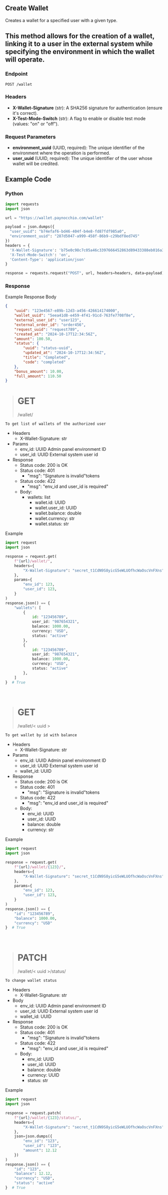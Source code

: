 ## Create Wallet

Creates a wallet for a specified user with a given type.

This method allows for the creation of a wallet, linking it to a user in the external system
    while specifying the environment in which the wallet will operate.
---

### Endpoint
`POST /wallet`

### Headers
- **X-Wallet-Signature** (str): A SHA256 signature for authentication (ensure it's correct).
- **X-Test-Mode-Switch** (str): A flag to enable or disable test mode (values: "on" or "off").

### Request Parameters
- **environment_uuid** (UUID, required): The unique identifier of the environment where the operation is performed.
- **user_uuid** (UUID, required): The unique identifier of the user whose wallet will be credited.

## Example Code
### Python
```python
import requests
import json

url = "https://wallet.paynocchio.com/wallet"

payload = json.dumps({
  "user_uuid": "b74efaf6-bd46-404f-b4e8-fd87fdf985a0",
  "environment_uuid": "287d5047-a999-458f-86b9-c29bdf8ed745"
})
headers = {
  'X-Wallet-Signature': 'b75e0c98c7c05a46c3397666452863d89433388eb016a31d88e5117721885c34',
  'X-Test-Mode-Switch': 'on',
  'Content-Type': 'application/json'
}

response = requests.request("POST", url, headers=headers, data=payload)
```

### Response
Example Response Body
```json
{
    "uuid": "123e4567-e89b-12d3-a456-426614174000",
    "wallet_uuid": "5eea41d8-e459-4f41-91cd-763fe7708f8e",
    "external_user_id": "user123",
    "external_order_id": "order456",
    "request_uuid": "request789",
    "created_at": "2024-10-17T12:34:56Z",
    "amount": 100.50,
    "status": {
        "uuid": "status-uuid",
        "updated_at": "2024-10-17T12:34:56Z",
        "title": "Completed",
        "code": "completed"
    },
    "bonus_amount": 10.00,
    "full_amount": 110.50
}

```


> <h1>GET</h1>
> /wallet/

    To get list of wallets of the authorized user

- Headers
    - X-Wallet-Signature: str
- Params
    - env_id: UUID Admin panel environment ID
    - user_id: UUID External system user id
- Response
    - Status code: 200 is OK
    - Status code: 401 
        - "msg": "Signature is invalid"tokens
    - Status code: 422 
        - "msg": "env_id and user_id is required"
    - Body:
        - wallets: list
            - wallet.id: UUID
            - wallet.user_id: UUID
            - wallet.balance: double
            - wallet.currency: str
            - wallet.status: str

Example
```python
import request
import json

response = request.get(
    f"{url}/wallet/",
    headers={
        "X-Wallet-Signature": "secret_t1CdN9S8yicG5eWLUOfhcWaOscVnFXns",
    },
    params={
        "env_id": 123,
	    "user_id": 123,
    }
)
response.json() == {
    "wallets": [
        {
            id: "123456789",
            user_id: "987654321",
            balance: 1000.00,
            currency: "USD", 
			status: "active"
        },
        {
            id: "123456789",
            user_id: "987654321",
            balance: 1000.00,
            currency: "USD", 
			status: "active"
        },
    ]
}  # True
```
<br>

> <h1>GET</h1>
> /wallet/< uuid >

    To get wallet by id with balance

- Headers
    - X-Wallet-Signature: str
- Params
    - env_id: UUID Admin panel environment ID
    - user_id: UUID External system user id
    - wallet_id: UUID
- Response
    - Status code: 200 is OK
    - Status code: 401 
        - "msg": "Signature is invalid"tokens
    - Status code: 422 
        - "msg": "env_id and user_id is required"
    - Body:
        - env_id: UUID
        - user_id: UUID
        - balance: double
        - currency: str

Example
```python
import request
import json

response = request.get(
    f"{url}/wallet/{123}/",
    headers={
        "X-Wallet-Signature": "secret_t1CdN9S8yicG5eWLUOfhcWaOscVnFXns",
    },
    params={
        "env_id": 123,
	    "user_id": 123,
    }
)
response.json() == {
	"id": "123456789",
	"balance": 1000.00,
	"currency": "USD"
}  # True
```
<br>

> <h1>PATCH</h1>
> /wallet/< uuid >/status/

    To change wallet status

- Headers
    - X-Wallet-Signature: str
- Body
    - env_id: UUID Admin panel environment ID
    - user_id: UUID External system user id
    - wallet_id: UUID
- Response
    - Status code: 200 is OK
    - Status code: 401 
        - "msg": "Signature is invalid"tokens
    - Status code: 422 
        - "msg": "env_id and user_id is required"
    - Body:
        - env_id: UUID
        - user_id: UUID
        - balance: double
        - currency: UUID
        - status: str

Example
```python
import request
import json

response = request.patch(
    f"{url}/wallet/{123}/status/",
    headers={
        "X-Wallet-Signature": "secret_t1CdN9S8yicG5eWLUOfhcWaOscVnFXns",
    },
    json=json.dumps({
        "env_id": "123",
        "user_id": "123",
        "amount": 12.12
    })
)
response.json() == {
	"id": "123",
	"balance": 12.12,
	"currency": "USD",
	"status": "active"
}  # True
```
<br>